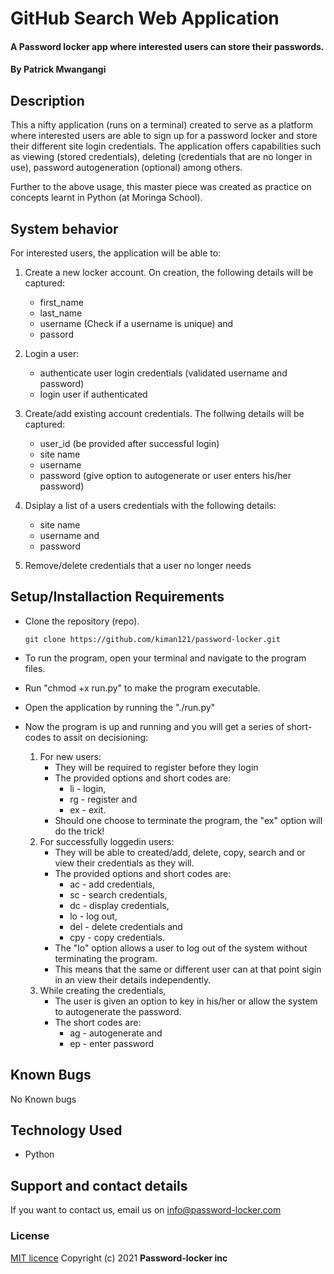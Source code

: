 # GitHub Search Web Application
#### A Password locker app where interested users can store their passwords.

#### By **Patrick Mwangangi**
## Description
This a nifty application (runs on a terminal) created to serve as a platform where interested users are able to sign up for a password locker and store their different site login credentials. The application offers capabilities such as viewing (stored credentials), deleting (credentials that are no longer in use), password autogeneration (optional) among others.

Further to the above usage, this master piece was created as practice on concepts learnt in Python (at Moringa School).

## System behavior
For interested users, the application will be able to:
1. Create a new locker account. On creation, the following details will be captured:
    - first_name 
    - last_name
    - username (Check if a username is unique) and 
    - passord 

2. Login a user:
    - authenticate user login credentials (validated username and password)
    - login user if authenticated

3. Create/add existing account credentials. The follwing details will be captured:
    - user_id (be provided after successful login)
    - site name
    - username
    - password (give option to autogenerate or user enters his/her password)

4. Dsiplay a list of a users credentials with the following details:
    - site name
    - username and 
    - password
5. Remove/delete credentials that a user no longer needs

## Setup/Installaction Requirements
- Clone the repository (repo).

    ```
    git clone https://github.com/kiman121/password-locker.git
    ```


- To run the program, open your terminal and navigate to the program files.
- Run "chmod +x run.py" to make the program executable.
- Open the application by running the "./run.py"
- Now the program is up and running and you will get a series of short-codes to assit on decisioning:
    
    1. For new users:
        - They will be required to register before they login
        - The provided options and short codes are: 
            - li - login, 
            - rg - register and 
            - ex - exit.
        - Should one choose to terminate the program, the "ex" option will do the trick!
    2. For successfully loggedin users:
        - They will be able to created/add, delete, copy, search and or view their credentials as they will.
        - The provided options and short codes are: 
            - ac - add credentials, 
            - sc - search credentials, 
            - dc - display credentials, 
            - lo - log out, 
            - del - delete credentials and
            - cpy - copy credentials.
        - The "lo" option allows a user to log out of the system without terminating the program.
        - This means that the same or different user can at that point sigin in an view their details independently.
    3. While creating the credentials, 
        - The user is given an option to key in his/her or allow the system to autogenerate the password.
        - The short codes are: 
            - ag - autogenerate and
            - ep - enter password

## Known Bugs

No Known bugs

## Technology Used
- Python

## Support and contact details

If you want to contact us, email us on info@password-locker.com

### License

[MIT licence](https://github.com/kiman121/password-locker/blob/master/LICENCE)
Copyright (c) 2021 **Password-locker inc**
